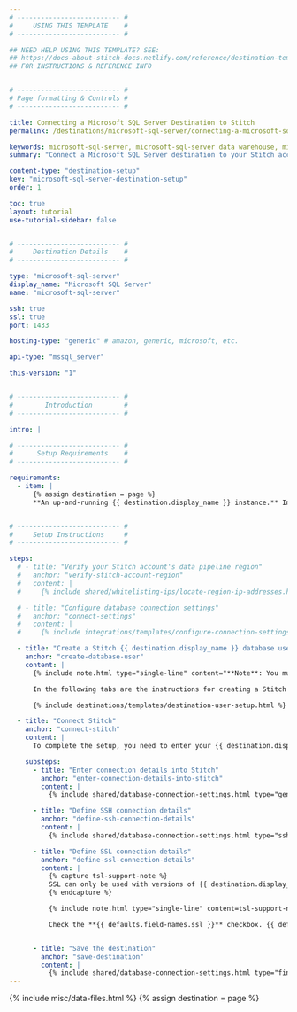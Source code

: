 ```yaml
---
# -------------------------- #
#     USING THIS TEMPLATE    #
# -------------------------- #

## NEED HELP USING THIS TEMPLATE? SEE:
## https://docs-about-stitch-docs.netlify.com/reference/destination-templates/destination-setup/
## FOR INSTRUCTIONS & REFERENCE INFO


# -------------------------- #
# Page formatting & Controls #
# -------------------------- #

title: Connecting a Microsoft SQL Server Destination to Stitch
permalink: /destinations/microsoft-sql-server/connecting-a-microsoft-sql-server-destination-to-stitch

keywords: microsoft-sql-server, microsoft-sql-server data warehouse, microsoft-sql-server data warehouse, microsoft-sql-server etl, etl to microsoft-sql-server, microsoft-sql-server destination
summary: "Connect a Microsoft SQL Server destination to your Stitch account."

content-type: "destination-setup"
key: "microsoft-sql-server-destination-setup"
order: 1

toc: true
layout: tutorial
use-tutorial-sidebar: false


# -------------------------- #
#     Destination Details    #
# -------------------------- #

type: "microsoft-sql-server"
display_name: "Microsoft SQL Server"
name: "microsoft-sql-server"

ssh: true
ssl: true
port: 1433

hosting-type: "generic" # amazon, generic, microsoft, etc.

api-type: "mssql_server"

this-version: "1"


# -------------------------- #
#        Introduction        #
# -------------------------- #

intro: |

# -------------------------- #
#      Setup Requirements    #
# -------------------------- #

requirements:
  - item: |
      {% assign destination = page %}
      **An up-and-running {{ destination.display_name }} instance.** Instructions for creating a {{ destination.display_name }} destination are outside the scope of this tutorial; our instructions assume that you have an instance up and running. For help getting started with {{ destination.display_name }}, refer to [Microsoft's documentation]({{ site.data.destinations.microsoft-sql-server.resource-links.documentation }}){:target="new"}.


# -------------------------- #
#     Setup Instructions     #
# -------------------------- #

steps:
  # - title: "Verify your Stitch account's data pipeline region"
  #   anchor: "verify-stitch-account-region"
  #   content: |
  #     {% include shared/whitelisting-ips/locate-region-ip-addresses.html first-step=true %}

  # - title: "Configure database connection settings"
  #   anchor: "connect-settings"
  #   content: |
  #     {% include integrations/templates/configure-connection-settings.html %}

  - title: "Create a Stitch {{ destination.display_name }} database user"
    anchor: "create-database-user"
    content: |
      {% include note.html type="single-line" content="**Note**: You must have superuser privileges or the ability to create a user and grant privileges to complete this step." %}

      In the following tabs are the instructions for creating a Stitch {{ destination.display_name }} database user and explanations for the permissions Stitch requires.

      {% include destinations/templates/destination-user-setup.html %}

  - title: "Connect Stitch"
    anchor: "connect-stitch"
    content: |
      To complete the setup, you need to enter your {{ destination.display_name }} connection details into the {{ app.page-names.dw-settings }} page in Stitch.

    substeps:
      - title: "Enter connection details into Stitch"
        anchor: "enter-connection-details-into-stitch"
        content: |
          {% include shared/database-connection-settings.html type="general" %}

      - title: "Define SSH connection details"
        anchor: "define-ssh-connection-details"
        content: |
          {% include shared/database-connection-settings.html type="ssh" %}

      - title: "Define SSL connection details"
        anchor: "define-ssl-connection-details"
        content: |
          {% capture tsl-support-note %}
          SSL can only be used with versions of {{ destination.display_name }} that support TSL 1.2. Check which versions support it in [Microsoft's documentation]({{ site.data.destinations.microsoft-sql-server.resource-links.tls-support }}).
          {% endcapture %}

          {% include note.html type="single-line" content=tsl-support-note %}

          Check the **{{ defaults.field-names.ssl }}** checkbox. {{ defaults.field-copy.ssl }}


      - title: "Save the destination"
        anchor: "save-destination"
        content: |
          {% include shared/database-connection-settings.html type="finish-up" %}
---
```

{% include misc/data-files.html %}
{% assign destination = page %}
